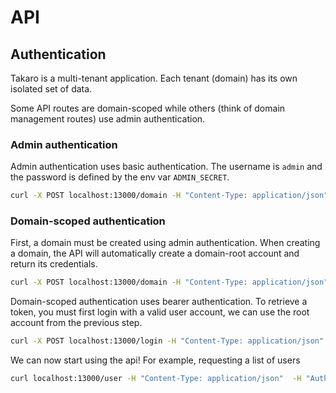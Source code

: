 # API

## Authentication

Takaro is a multi-tenant application. Each tenant (domain) has its own isolated set of data.

Some API routes are domain-scoped while others (think of domain management routes) use admin authentication.

### Admin authentication

Admin authentication uses basic authentication. The username is `admin` and the password is defined by the env var `ADMIN_SECRET`.

```sh
curl -X POST localhost:13000/domain -H "Content-Type: application/json" -u admin:${ADMIN_SECRET} --data '{"name": "test-domain"}' | jq
```

### Domain-scoped authentication

First, a domain must be created using admin authentication. When creating a domain, the API will automatically create a domain-root account and return its credentials.

```sh
curl -X POST localhost:13000/domain -H "Content-Type: application/json" -u admin:${ADMIN_SECRET} --data '{"name": "test-domain"}' | jq
```

Domain-scoped authentication uses bearer authentication. To retrieve a token, you must first login with a valid user account, we can use the root account from the previous step.

```sh
curl -X POST localhost:13000/login -H "Content-Type: application/json" --data '{"username": "root@test-domain", "password": "${PASSWORD}"}' | jq
```

We can now start using the api! For example, requesting a list of users

```sh
curl localhost:13000/user -H "Content-Type: application/json"  -H "Authorization: Bearer ${TOKEN}" | jq
```